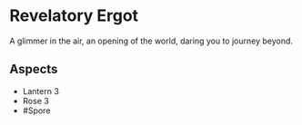 # Revelatory Ergot
A glimmer in the air, an opening of the world, daring you to journey beyond. 
## Aspects
- Lantern 3
- Rose 3
- #Spore